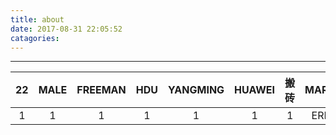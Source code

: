 ```yaml
---
title: about
date: 2017-08-31 22:05:52
catagories:
---
```



---

| 22   |  MALE | FREEMAN | HDU  | YANGMING | HUAWEI | 搬砖 |  MARRIED  |
| :---: | :----: | :----: | :----: | :----: | :----: | :---: | :---: |
|   1   |  1    |    1     |  1    |    1    |   1    |   1   |  ERROR  |

